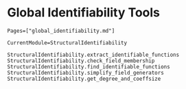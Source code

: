 # Global Identifiability Tools
```@index
Pages=["global_identifiability.md"]
```

```@meta
CurrentModule=StructuralIdentifiability
```

```@docs
StructuralIdentifiability.extract_identifiable_functions
StructuralIdentifiability.check_field_membership
StructuralIdentifiability.find_identifiable_functions
StructuralIdentifiability.simplify_field_generators
StructuralIdentifiability.get_degree_and_coeffsize
```
